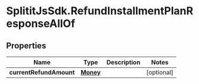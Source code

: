 # SplititJsSdk.RefundInstallmentPlanResponseAllOf

## Properties

Name | Type | Description | Notes
------------ | ------------- | ------------- | -------------
**currentRefundAmount** | [**Money**](Money.md) |  | [optional] 


